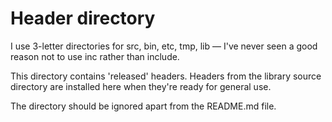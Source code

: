 # Header directory

I use 3-letter directories for src, bin, etc, tmp, lib — I've never seen a good reason not to use inc rather than include.

This directory contains 'released' headers.
Headers from the library source directory are installed here when they're ready for general use.

The directory should be ignored apart from the README.md file.
